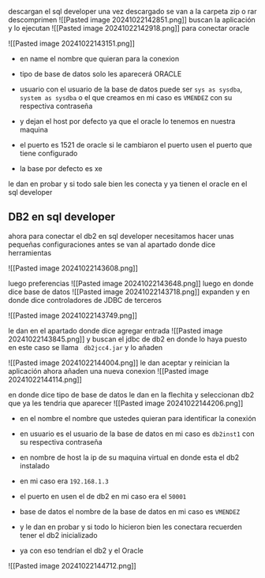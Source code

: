 
descargan el sql developer
una vez descargado
se van a la carpeta zip o rar
 descomprimen
 ![[Pasted image 20241022142851.png]]
 buscan la aplicación y lo ejecutan
 ![[Pasted image 20241022142918.png]]
para conectar oracle 

![[Pasted image 20241022143151.png]]

- en name el nombre que quieran para la conexion

- tipo de base de datos solo les aparecerá ORACLE

- usuario con el usuario de la base de datos puede ser `sys as sysdba`, `system as sysdba` o el que creamos en mi caso es `VMENDEZ` con su respectiva contraseña

- y dejan el host por defecto ya que el oracle lo tenemos en nuestra maquina
- el puerto es 1521 de oracle si le cambiaron el puerto usen el puerto que tiene configurado
- la base por defecto es xe

le dan en probar y si todo sale bien les conecta y ya tienen el oracle en el sql developer

## DB2 en sql developer

ahora para conectar el db2 en sql developer necesitamos hacer unas pequeñas configuraciones antes
se van al apartado donde dice herramientas

![[Pasted image 20241022143608.png]]

luego preferencias
![[Pasted image 20241022143648.png]]
luego en donde dice base de datos
![[Pasted image 20241022143718.png]]
expanden y en donde dice controladores de JDBC de terceros

![[Pasted image 20241022143749.png]]

le dan en el apartado donde dice agregar entrada
![[Pasted image 20241022143845.png]]
y buscan el jdbc de db2 en donde lo haya puesto en este caso se llama ` db2jcc4.jar`
y lo añaden

![[Pasted image 20241022144004.png]]
 le dan aceptar y reinician la aplicación
ahora añaden una nueva conexion
![[Pasted image 20241022144114.png]]

en donde dice tipo de base de datos le dan en la flechita y seleccionan db2 que ya les tendria que aparecer
![[Pasted image 20241022144206.png]]

- en el nombre el nombre que ustedes quieran para identificar la conexión

- en usuario es el usuario de la base de datos en mi caso es `db2inst1`  con su respectiva contraseña

- en nombre de host la ip de su maquina virtual en donde esta el db2 instalado 
- en mi caso era `192.168.1.3`

- el puerto en usen el de db2 en mi caso era el  `50001`

- base de datos el nombre de la base de datos en mi caso es `VMENDEZ`

- y le dan en probar y si todo lo hicieron bien les conectara recuerden tener el db2 inicializado

- ya con eso tendrían el db2 y el Oracle

![[Pasted image 20241022144712.png]]





